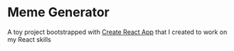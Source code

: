 # Meme Generator

A toy project bootstrapped with [Create React App](https://github.com/facebook/create-react-app) that I created to work on my React skills
